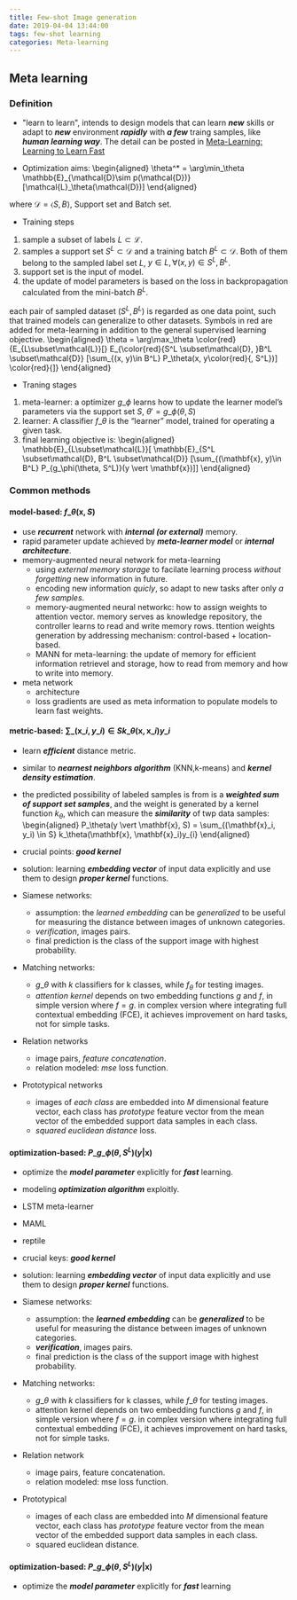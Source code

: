 ```yaml
---
title: Few-shot Image generation
date: 2019-04-04 13:44:00
tags: few-shot learning
categories: Meta-learning
---
```


## Meta learning

### Definition
* "learn to learn", intends to design models that can learn *__new__* skills or adapt to *__new__* environment *__rapidly__* with *__a few__* traing samples, like *__human learning way__*. The detail can be posted in [Meta-Learning: Learning to Learn Fast](https://lilianweng.github.io/lil-log/2018/11/30/meta-learning.html)

*  Optimization aims:
\begin{aligned}
\theta^* = \arg\min\_\theta \mathbb{E}\_{\mathcal{D}\sim p(\mathcal{D})} [\mathcal{L}\_\theta(\mathcal{D})]
\end{aligned}


where $\mathcal{D}=\langle S, B\rangle$, Support set and Batch set.

* Training steps
1. sample a subset of labels $L\subset\mathcal{L}$.
2. samples a support set $S^L \subset \mathcal{D}$ and a training batch $B^L \subset \mathcal{D}$. Both of them belong to the sampled label set $L$, $y \in L, \forall (x, y) \in S^L, B^L$.
3. support set is the input of model.
4. the update of model parameters is based on the loss in backpropagation calculated from the mini-batch $B^L$.

each pair of sampled dataset $(S^L, B^L)$ is regarded as one data point, such that trained models can generalize to other datasets. Symbols in red are added for meta-learning in addition to the general supervised learning objective.
\begin{aligned}
\theta = \arg\max\_\theta \color{red}{E\_{L\subset\mathcal{L}}[} E\_{\color{red}{S^L \subset\mathcal{D}, }B^L \subset\mathcal{D}} [\sum\_{(x, y)\in B^L} P\_\theta(x, y\color{red}{, S^L})] \color{red}{]}
\end{aligned}

* Traning stages
1. meta-learner: a optimizer $g\_\phi$ learns how to update the learner model’s parameters via the support set $S$, $\theta' = g\_\phi(\theta, S)$
2. learner: A classifier $f\_\theta$ is the “learner” model, trained for operating a given task.
3. final learning objective is:
\begin{aligned}
\mathbb{E}\_{L\subset\mathcal{L}}[ \mathbb{E}\_{S^L \subset\mathcal{D}, B^L \subset\mathcal{D}} [\sum\_{(\mathbf{x}, y)\in B^L} P\_{g\_\phi(\theta, S^L)}(y \vert \mathbf{x})]]
\end{aligned}


 

### Common methods


#### model-based: $f\_\theta(\mathbf{x}, S)$
* use *__recurrent__* network with *__internal (or external)__* memory.
* rapid parameter update achieved by *__meta-learner model__* or *__internal architecture__*.
* memory-augmented neural network for meta-learning
	* using _external memory storage_ to facilate learning process _without forgetting_ new information in future.
	* encoding new information _quicly_, so adapt to new tasks after only _a few samples_.
	* memory-augmented neural networkc: how to assign weights to attention vector. memory serves as knowledge repository, the controller learns to read and write memory rows. ttention weights generation by addressing mechanism: control-based + location-based.
	* MANN for meta-learning: the update of memory for efficient information retrievel and storage, how to read from memory and how to write into memory.
* meta network
	* architecture
	* loss gradients are used as meta information to populate models to learn fast weights.


#### metric-based: $\sum\_{(\mathbf{x}\_i, y\_i) \in S} k\_\theta(\mathbf{x}, \mathbf{x}\_i)y\_i$
* learn *__efficient__* distance metric.
* similar to *__nearnest neighbors algorithm__* (KNN,k-means) and *__kernel density estimation__*.
* the predicted possibility of labeled samples is from is a *__weighted sum of support set samples__*, and the weight is generated by a kernel function $k_\theta$, which can measure the *__similarity__* of twp data samples:
\begin{aligned}
P\_\theta(y \vert \mathbf{x}, S) = \sum\_{(\mathbf{x}\_i, y\_i) \in S} k\_\theta(\mathbf{x}, \mathbf{x}\_i)y\_{i}
\end{aligned}

* crucial points: *__good kernel__*
* solution: learning *__embedding vector__* of input data explicitly and use them to design *__proper kernel__* functions.
* Siamese networks: 
    - assumption: the _learned embedding_ can be _generalized_ to be useful for measuring the distance between images of unknown categories.
    - _verification_, images pairs.
    - final prediction is the class of the support image with highest probability.
* Matching networks:
	- $g\_{\theta}$ with $k$ classifiers for k classes, while $f_{\theta}$ for testing images.
	- _attention kernel_ depends on two embedding functions $g$ and $f$, in simple version where $f=g$. in complex version where integrating full contextual embedding (FCE), it achieves improvement on hard tasks, not for simple tasks.
* Relation networks
    - image pairs, _feature concatenation_.
    - relation modeled: _mse_ loss function.
* Prototypical networks
    - images of _each class_ are embedded into $M$ dimensional feature vector, each class has _prototype_ feature vector from the mean vector of the embedded support data samples in each class.
    - _squared euclidean distance_ loss.




#### optimization-based: $P\_{g\_\phi(\theta, S^L)}(y \vert \mathbf{x})$
* optimize the *__model parameter__* explicitly for *__fast__* learning.
* modeling *__optimization algorithm__* exploitly.
* LSTM meta-learner
* MAML
* reptile

* crucial keys: *__good kernel__*
* solution: learning *__embedding vector__* of input data explicitly and use them to design *__proper kernel__* functions.
* Siamese networks: 
    - assumption: the *__learned embedding__* can be *__generalized__* to be useful for measuring the distance between images of unknown categories.
    - *__verification__*, images pairs.
    - final prediction is the class of the support image with highest probability.
* Matching networks:
	- $g\_{\theta}$ with $k$ classifiers for k classes, while $f\_{\theta}$ for testing images.
	- attention kernel depends on two embedding functions $g$ and $f$, in simple version where $f=g$. in complex version where integrating full contextual embedding (FCE), it achieves improvement on hard tasks, not for simple tasks.
* Relation network
    - image pairs, feature concatenation.
    - relation modeled: mse loss function.
* Prototypical
    - images of each class are embedded into $M$ dimensional feature vector, each class has _prototype_ feature vector from the mean vector of the embedded support data samples in each class.
    - squared euclidean distance.



#### optimization-based: $P\_{g\_\phi(\theta, S^L)}(y \vert \mathbf{x})$
* optimize the *__model parameter__* explicitly for *__fast__* learning
